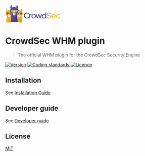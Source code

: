 ![CrowdSec Logo](https://raw.githubusercontent.com/crowdsecurity/cs-whm-plugin/main/docs/images/logo_crowdsec.png)

# CrowdSec WHM plugin

> The official WHM plugin for the CrowdSec Security Engine

[![Version](https://img.shields.io/github/v/release/crowdsecurity/cs-whm-plugin?include_prereleases)](https://github.com/crowdsecurity/cs-whm-plugin/releases/)
[![Coding standards](https://github.com/crowdsecurity/cs-whm-plugin/actions/workflows/coding-standards.yml/badge.svg)
](https://github.com/crowdsecurity/cs-whm-plugin/actions/workflows/coding-standards.yml)
[![Licence](https://img.shields.io/badge/license-MIT-green)](https://github.com/crowdsecurity/cs-whm-plugin/blob/main/LICENSE)


## Installation

See [Installation Guide](https://github.com/crowdsecurity/cs-whm-plugin/blob/main/docs/INSTALLATION_GUIDE.md)

## Developer guide

See [Developer guide](https://github.com/crowdsecurity/cs-whm-plugin/blob/main/docs/DEVELOPER.md)


## License

[MIT](https://github.com/crowdsecurity/cs-whm-plugin/blob/main/LICENSE)
